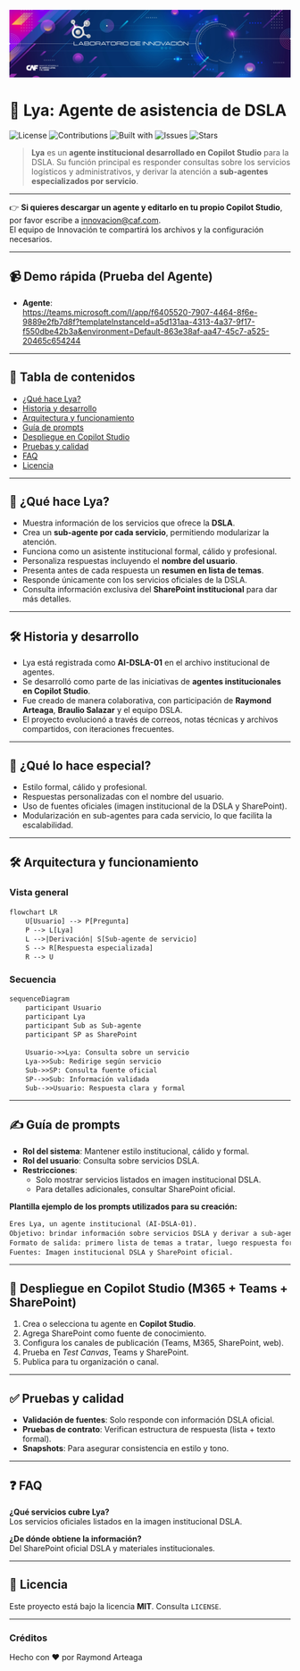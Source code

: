 <p align="center">
  <img src="./media/banner.webp" alt="Banner Laboratorio de Innovación"/>
</p>

# 🤖 Lya: Agente de asistencia de DSLA

![License](https://img.shields.io/badge/license-MIT-informational)
![Contributions](https://img.shields.io/badge/contributions-welcome-success)
![Built with](https://img.shields.io/badge/built%20with-Microsoft%20Copilot%20Studio-0078D4)
![Issues](https://img.shields.io/github/issues/lab-innovacion-caf/Agentes)
![Stars](https://img.shields.io/github/stars/lab-innovacion-caf/Agentes)

> **Lya** es un **agente institucional desarrollado en Copilot Studio** para la DSLA. Su función principal es responder consultas sobre los servicios logísticos y administrativos, y derivar la atención a **sub-agentes especializados por servicio**.

---

👉 **Si quieres descargar un agente y editarlo en tu propio Copilot Studio**, por favor escribe a [innovacion@caf.com](mailto:innovacion@caf.com).  
El equipo de Innovación te compartirá los archivos y la configuración necesarios.

---

## 📹 Demo rápida (Prueba del Agente)

* **Agente**:  
https://teams.microsoft.com/l/app/f6405520-7907-4464-8f6e-9889e2fb7d8f?templateInstanceId=a5d131aa-4313-4a37-9f17-f550dbe42b3a&environment=Default-863e38af-aa47-45c7-a525-20465c654244

---

## 🧭 Tabla de contenidos

- [¿Qué hace Lya?](#que-hace-lya)
- [Historia y desarrollo](#historia-y-desarrollo)
- [Arquitectura y funcionamiento](#arquitectura-y-funcionamiento)
- [Guía de prompts](#guia-de-prompts)
- [Despliegue en Copilot Studio](#despliegue-en-copilot-studio-m365--teams--sharepoint)
- [Pruebas y calidad](#pruebas-y-calidad)
- [FAQ](#faq)
- [Licencia](#licencia)

---

## 🧩 ¿Qué hace Lya?
<a id="que-hace-lya"></a>

* Muestra información de los servicios que ofrece la **DSLA**.
* Crea un **sub-agente por cada servicio**, permitiendo modularizar la atención.
* Funciona como un asistente institucional formal, cálido y profesional.
* Personaliza respuestas incluyendo el **nombre del usuario**.
* Presenta antes de cada respuesta un **resumen en lista de temas**.
* Responde únicamente con los servicios oficiales de la DSLA.
* Consulta información exclusiva del **SharePoint institucional** para dar más detalles.

---

## 🛠️ Historia y desarrollo
<a id="historia-y-desarrollo"></a>

* Lya está registrada como **AI-DSLA-01** en el archivo institucional de agentes.
* Se desarrolló como parte de las iniciativas de **agentes institucionales en Copilot Studio**.
* Fue creado de manera colaborativa, con participación de **Raymond Arteaga**, **Braulio Salazar** y el equipo DSLA.
* El proyecto evolucionó a través de correos, notas técnicas y archivos compartidos, con iteraciones frecuentes.

---

## 🧠 ¿Qué lo hace especial?

* Estilo formal, cálido y profesional.
* Respuestas personalizadas con el nombre del usuario.
* Uso de fuentes oficiales (imagen institucional de la DSLA y SharePoint).
* Modularización en sub-agentes para cada servicio, lo que facilita la escalabilidad.

---

## 🛠️ Arquitectura y funcionamiento
<a id="arquitectura-y-funcionamiento"></a>

### Vista general

```mermaid
flowchart LR
    U[Usuario] --> P[Pregunta]
    P --> L[Lya]
    L -->|Derivación| S[Sub-agente de servicio]
    S --> R[Respuesta especializada]
    R --> U
```

### Secuencia

```mermaid
sequenceDiagram
    participant Usuario
    participant Lya
    participant Sub as Sub-agente
    participant SP as SharePoint

    Usuario->>Lya: Consulta sobre un servicio
    Lya->>Sub: Redirige según servicio
    Sub->>SP: Consulta fuente oficial
    SP-->>Sub: Información validada
    Sub-->>Usuario: Respuesta clara y formal
```

---

## ✍️ Guía de prompts
<a id="guia-de-prompts"></a>

* **Rol del sistema**: Mantener estilo institucional, cálido y formal.
* **Rol del usuario**: Consulta sobre servicios DSLA.
* **Restricciones**:
  * Solo mostrar servicios listados en imagen institucional DSLA.
  * Para detalles adicionales, consultar SharePoint oficial.

**Plantilla ejemplo de los prompts utilizados para su creación:**

```md
Eres Lya, un agente institucional (AI-DSLA-01).
Objetivo: brindar información sobre servicios DSLA y derivar a sub-agentes.
Formato de salida: primero lista de temas a tratar, luego respuesta formal.
Fuentes: Imagen institucional DSLA y SharePoint oficial.
```

---

## 🚀 Despliegue en Copilot Studio (M365 + Teams + SharePoint)
<a id="despliegue-en-copilot-studio-m365--teams--sharepoint"></a>

1. Crea o selecciona tu agente en **Copilot Studio**.  
2. Agrega SharePoint como fuente de conocimiento.  
3. Configura los canales de publicación (Teams, M365, SharePoint, web).  
4. Prueba en *Test Canvas*, Teams y SharePoint.  
5. Publica para tu organización o canal.  

---

## ✅ Pruebas y calidad
<a id="pruebas-y-calidad"></a>

* **Validación de fuentes**: Solo responde con información DSLA oficial.
* **Pruebas de contrato**: Verifican estructura de respuesta (lista + texto formal).
* **Snapshots**: Para asegurar consistencia en estilo y tono.

---

## ❓ FAQ
<a id="faq"></a>

**¿Qué servicios cubre Lya?**  
Los servicios oficiales listados en la imagen institucional DSLA.

**¿De dónde obtiene la información?**  
Del SharePoint oficial DSLA y materiales institucionales.

---

## 📄 Licencia
<a id="licencia"></a>

Este proyecto está bajo la licencia **MIT**. Consulta `LICENSE`.

---

### Créditos

Hecho con ❤️ por Raymond Arteaga
